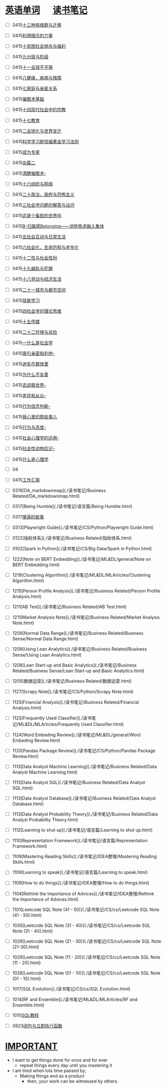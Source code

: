 # [英语单词](./egls/1/) &emsp;  [读书笔记](./%E8%AF%BB%E4%B9%A6%E7%AC%94%E8%AE%B0/) 




- [ ] 0415[十三种族族群与迁移](./读书笔记/社会学/社会学-吉登斯社会学/十三种族族群与迁移.html)
- [ ] 0415[利用暗示的力量](./读书笔记/心理学/心理学-相关/利用暗示的力量.html)
- [ ] 0415[十贫困社会排斥与福利](./读书笔记/社会学/社会学-吉登斯社会学/十贫困社会排斥与福利.html)
- [ ] 0415[九分层与阶级](./读书笔记/社会学/社会学-吉登斯社会学/九分层与阶级.html)
- [ ] 0415[十一全球不平等](./读书笔记/社会学/社会学-吉登斯社会学/十一全球不平等.html)
- [ ] 0415[八健康，疾病与残障](./读书笔记/社会学/社会学-吉登斯社会学/八健康，疾病与残障.html)
- [ ] 0415[七家庭与亲密关系](./读书笔记/社会学/社会学-吉登斯社会学/七家庭与亲密关系.html)
- [ ] 0415[催眠术基础](./读书笔记/心理学/心理学-相关/催眠术基础.html)
- [ ] 0415[十四现代社会中的宗教](./读书笔记/社会学/社会学-吉登斯社会学/十四现代社会中的宗教.html)
- [ ] 0415[十七教育](./读书笔记/社会学/社会学-吉登斯社会学/十七教育.html)
- [ ] 0415[二全球化与世界变迁](./读书笔记/社会学/社会学-吉登斯社会学/二全球化与世界变迁.html)
- [ ] 0415[科学学习斯坦福黄金学习法则](./读书笔记/心理学/心理学-认知心理学-KXXX/科学学习斯坦福黄金学习法则.html)
- [ ] 0415[成为专家](./读书笔记/心理学/心理学-认知心理学/成为专家.html)
- [ ] 0415[杂篇二](./读书笔记/心理学/心理学-认知心理学/杂篇二.html)
- [ ] 0415[清醒催眠术-](./读书笔记/心理学/心理学-相关/清醒催眠术-.html)
- [ ] 0415[十六组织与网络](./读书笔记/社会学/社会学-吉登斯社会学/十六组织与网络.html)
- [ ] 0415[二十政治，政府与恐怖主义](./读书笔记/社会学/社会学-吉登斯社会学/二十政治，政府与恐怖主义.html)
- [ ] 0415[三社会学问题的解答与设问](./读书笔记/社会学/社会学-吉登斯社会学/三社会学问题的解答与设问.html)
- [ ] 0415[这是个看脸的世界吗](./读书笔记/心理学/爱情心理学/这是个看脸的世界吗.html)
- [ ] 0415[B-归属感Belonging——消除焦虑融入集体](./读书笔记/心理学/心理学-认知心理学-KXXX/B-归属感Belonging——消除焦虑融入集体.html)
- [ ] 0415[五社会互动与日常生活](./读书笔记/社会学/社会学-吉登斯社会学/五社会互动与日常生活.html)
- [ ] 0415[六社会化，生命历程与老年化](./读书笔记/社会学/社会学-吉登斯社会学/六社会化，生命历程与老年化.html)
- [ ] 0415[十二性与社会性别](./读书笔记/社会学/社会学-吉登斯社会学/十二性与社会性别.html)
- [ ] 0415[十九越轨与犯罪](./读书笔记/社会学/社会学-吉登斯社会学/十九越轨与犯罪.html)
- [ ] 0415[十八劳动与经济生活](./读书笔记/社会学/社会学-吉登斯社会学/十八劳动与经济生活.html)
- [ ] 0415[二十一城市与都市空间](./读书笔记/社会学/社会学-吉登斯社会学/二十一城市与都市空间.html)
- [ ] 0415[技能学习](./读书笔记/心理学/心理学-认知心理学/技能学习.html)
- [ ] 0415[四社会学的理论思维](./读书笔记/社会学/社会学-吉登斯社会学/四社会学的理论思维.html)
- [ ] 0415[十五传媒](./读书笔记/社会学/社会学-吉登斯社会学/十五传媒.html)
- [ ] 0415[二十二环境与风险](./读书笔记/社会学/社会学-吉登斯社会学/二十二环境与风险.html)
- [ ] 0415[一什么是社会学](./读书笔记/社会学/社会学-吉登斯社会学/一什么是社会学.html)
- [ ] 0415[吸引亲密和利他-](./读书笔记/心理学/心理学-社会心理学/吸引亲密和利他-.html)
- [ ] 0415[迷失在群体里](./读书笔记/心理学/心理学-社会心理学/迷失在群体里.html)
- [ ] 0415[为什么不友善](./读书笔记/心理学/心理学-社会心理学/为什么不友善.html)
- [ ] 0415[去说服世界-](./读书笔记/心理学/心理学-社会心理学/去说服世界-.html)
- [ ] 0415[差异和从众-](./读书笔记/心理学/心理学-社会心理学/差异和从众-.html)
- [ ] 0415[行为信念判断-](./读书笔记/心理学/心理学-社会心理学/行为信念判断-.html)
- [ ] 0415[我心里的那些事儿](./读书笔记/心理学/心理学-社会心理学/我心里的那些事儿.html)
- [ ] 0415[行为与态度-](./读书笔记/心理学/心理学-社会心理学/行为与态度-.html)
- [ ] 0415[社会心理学的运用-](./读书笔记/心理学/心理学-社会心理学/社会心理学的运用-.html)
- [ ] 0415[社会性动物后记-](./读书笔记/心理学/心理学-社会心理学/社会性动物后记-.html)
- [ ] 0415[什么是心理学](./读书笔记/心理学/心理学-普通心理学/什么是心理学.html)
- [ ] 04
- [ ] 0415[工作汇报](./读书笔记/语言篇/工作汇报.html)
- [ ] 0318[DA_markdownmap](./读书笔记/Business Related/DA_markdownmap.html)
- [ ] 0317[Being Humble](./读书笔记/语言篇/Being Humble.html)
- [ ] 0317[傻逼的故事](./读书笔记/IDEA整理/傻逼的故事.html)
- [ ] 0313[Playwright Guide](./读书笔记/CS/Python/Playwright Guide.html)
- [ ] 0122[指标体系](./读书笔记/Business Related/指标体系.html) 
- [ ] 0102[Spark in Python](./读书笔记/CS/Big Data/Spark in Python.html)
- [ ] 1222[Note on BERT Embedding](./读书笔记/ML&DL/general/Note on BERT Embedding.html)
- [ ] 1219[Clustering Algorithm](./读书笔记/ML&DL/MLArticles/Clustering Algorithm.html) 
- [ ] 1215[Person Profile Analysis](./读书笔记/Business Related/Person Profile Analysis.html)
- [ ] 1211[AB Test](./读书笔记/Business Related/AB Test.html)
- [ ] 1211[Market Analysis Note](./读书笔记/Business Related/Market Analysis Note.html)
- [ ] 1208[Normal Data Range](./读书笔记/Business Related/Business Sense/Normal Data Range.html)
- [ ] 1208[Using Lean Analytics](./读书笔记/Business Related/Business Sense/Using Lean Analytics.html)
- [ ] 1208[Lean Start-up and Basic Analytics](./读书笔记/Business Related/Business Sense/Lean Start-up and Basic Analytics.html)
- [ ] 1205[数据运营](./读书笔记/Business Related/数据运营.html) 
- [ ] 1127[Scrapy Note](./读书笔记/CS/Python/Scrapy Note.html)
- [ ] 1125[Financial Analysis](./读书笔记/Business Related/Financial Analysis.html)
- [ ] 1125[Frequently Used Classifier](./读书笔记/ML&DL/MLArticles/Frequently Used Classifier.html)
- [ ] 1124[Word Embeding Review](./读书笔记/ML&DL/general/Word Embeding Review.html) 
- [ ] 1120[Pandas Package Review](./读书笔记/CS/Python/Pandas Package Review.html)
- [ ] 1113[Data Analyst Machine Learning](./读书笔记/Business Related/Data Analyst Machine Learning.html)
- [ ] 1113[Data Analyst SQL](./读书笔记/Business Related/Data Analyst SQL.html)
- [ ] 1113[Data Analyst Database](./读书笔记/Business Related/Data Analyst Database.html)
- [ ] 1113[Data Analyst Probability Theory](./读书笔记/Business Related/Data Analyst Probability Theory.html)
- [ ] 1112[Learning to shut up](./读书笔记/语言篇/Learning to shut up.html) 
- [ ] 1110[Representation Framework](./读书笔记/语言篇/Representation Framework.html)
- [ ] 1109[Mastering Reading Skills](./读书笔记/IDEA整理/Mastering Reading Skills.html)
- [ ] 1109[Learning to speak](./读书笔记/语言篇/Learning to speak.html)
- [ ] 1109[How to do things](./读书笔记/IDEA整理/How to do things.html)
- [ ] 1104[Rethink the Importance of Advices](./读书笔记/IDEA整理/Rethink the Importance of Advices.html)
- [ ] 1101[Leetcode SQL Note (41 - 50)](./读书笔记/CS/cs/Leetcode SQL Note (41 - 50).html)
- [ ] 1030[Leetcode SQL Note (31 - 40)](./读书笔记/CS/cs/Leetcode SQL Note (31 - 40).html)
- [ ] 1029[Leetcode SQL Note (21 - 30)](./读书笔记/CS/cs/Leetcode SQL Note (21-30).html)
- [ ] 1029[Leetcode SQL Note (11 - 20)](./读书笔记/CS/cs/Leetcode SQL Note (11 - 20).html)
- [ ] 1028[Leetcode SQL Note (01 - 10)](./读书笔记/CS/cs/Leetcode SQL Note (01 - 10).html)
- [ ] 1017[SQL Evolution](./读书笔记/CS/cs/SQL Evolution.html) 
- [ ] 1014[RF and Ensemble](./读书笔记/ML&DL/MLArticles/RF and Ensemble.html)
- [ ] 1010[SQL教程](./读书笔记/CS/cs/SQL教程.html) 
- [ ] 0923[闭包与立即执行函数](./读书笔记/CS/前端相关/闭包与立即执行函数.html)







# [IMPORTANT](https://www.zhihu.com/collection/70812410) 

- I want to get things done for once and for ever
  - repeat things every day until you mastering it
- I am tired when lots time passed by;
  - Making things end as a product
    - then, your work can be witnessed by others.
